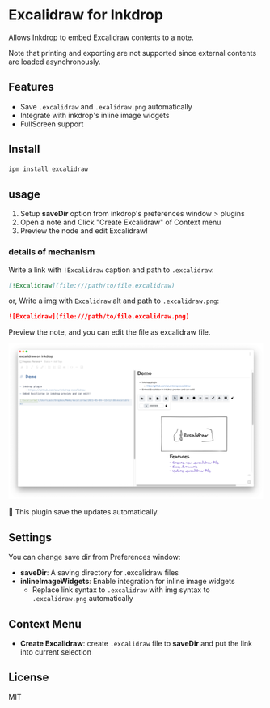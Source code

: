 # Excalidraw for Inkdrop

Allows Inkdrop to embed Excalidraw contents to a note.

Note that printing and exporting are not supported since external contents are loaded asynchronously.

## Features

- Save `.excalidraw` and `.exalidraw.png` automatically
- Integrate with inkdrop's inline image widgets
- FullScreen support

## Install

```sh
ipm install excalidraw
```

## usage

1. Setup **saveDir** option from inkdrop's preferences window > plugins
2. Open a note and Click "Create Excalidraw" of Context menu
3. Preview the node and edit Excalidraw!

### details of mechanism

Write a link with `!Excalidraw` caption and path to `.excalidraw`:

```markdown
[!Excalidraw](file:///path/to/file.excalidraw)
```

or, Write a img with `Excalidraw` alt and path to `.excalidraw.png`:

```markdown
![Excalidraw](file:///path/to/file.excalidraw.png)
```

Preview the note, and you can edit the file as excalidraw file.

![Preview](https://raw.githubusercontent.com/azu/inkdrop-excalidraw/main/img.png)

:memo: This plugin save the updates automatically.

## Settings

You can change save dir from Preferences window:

- **saveDir**: A saving directory for .excalidraw files
- **inlineImageWidgets**: Enable integration for inline image widgets
    - Replace link syntax to `.excalidraw` with img syntax to `.excalidraw.png` automatically

## Context Menu

- **Create Excalidraw**: create `.excalidraw` file to **saveDir** and put the link into current selection

## License

MIT
